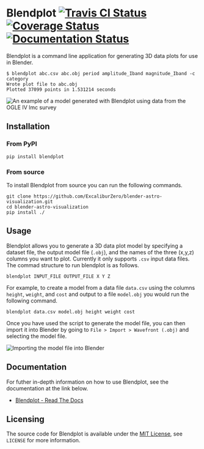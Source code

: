 # Blendplot [![Travis CI Status](https://api.travis-ci.org/ExcaliburZero/blender-astro-visualization.svg)](https://travis-ci.org/ExcaliburZero/blender-astro-visualization) [![Coverage Status](https://coveralls.io/repos/github/ExcaliburZero/blender-astro-visualization/badge.svg?branch=master)](https://coveralls.io/github/ExcaliburZero/blender-astro-visualization?branch=master) [![Documentation Status](https://readthedocs.org/projects/blendplot/badge/?version=latest)](http://blendplot.readthedocs.io/en/latest/?badge=latest)
Blendplot is a command line application for generating 3D data plots for use in Blender.

```
$ blendplot abc.csv abc.obj period amplitude_Iband magnitude_Iband -c category 
Wrote plot file to abc.obj
Plotted 37099 points in 1.531214 seconds
```

![An example of a model generated with Blendplot using data from the OGLE IV lmc survey](img/render_01.png)

## Installation
### From PyPI
```
pip install blendplot
```

### From source
To install Blendplot from source you can run the following commands.

```
git clone https://github.com/ExcaliburZero/blender-astro-visualization.git
cd blender-astro-visualization
pip install ./
```

## Usage
Blendplot allows you to generate a 3D data plot model by specifying a dataset file, the output model file (`.obj`), and the names of the three (x,y,z) columns you want to plot. Currently it only supports `.csv` input data files. The commad structure to run blendplot is as follows.

```
blendplot INPUT_FILE OUTPUT_FILE X Y Z
```

For example, to create a model from a data file `data.csv` using the columns `height`, `weight`, and `cost` and output to a file `model.obj` you would run the following command.

```
blendplot data.csv model.obj height weight cost
```

Once you have used the script to generate the model file, you can then import it into Blender by going to `File > Import > Wavefront (.obj)` and selecting the model file.

![Importing the model file into Blender](img/blender_obj_import.png)

## Documentation
For futher in-depth information on how to use Blendplot, see the documentation at the link below.

* [Blendplot - Read The Docs](https://blendplot.readthedocs.io)

## Licensing
The source code for Blendplot is available under the [MIT License](https://opensource.org/licenses/MIT), see `LICENSE` for more information.
